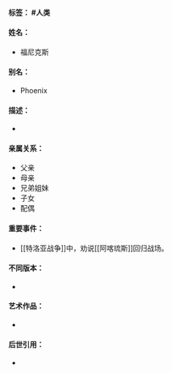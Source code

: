#### 标签： #人类
#### 姓名：
- 福尼克斯
#### 别名：
- Phoenix
#### 描述：
- 
#### 亲属关系：
- 父亲
- 母亲
- 兄弟姐妹
- 子女
- 配偶
#### 重要事件：
- [[特洛亚战争]]中，劝说[[阿喀琉斯]]回归战场。
#### 不同版本：
- 
#### 艺术作品：
- 
#### 后世引用：
- 